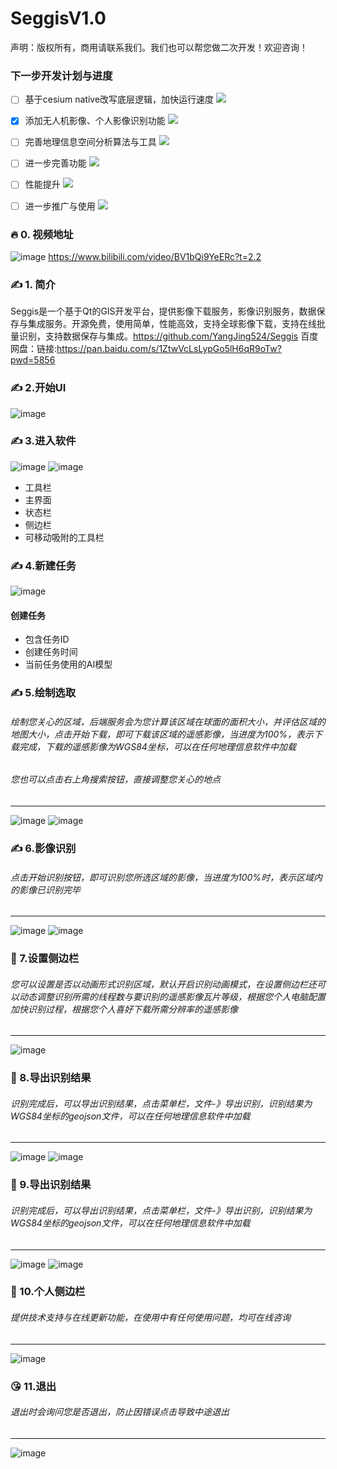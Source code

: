 # SeggisV1.0
声明：版权所有，商用请联系我们。我们也可以帮您做二次开发！欢迎咨询！
### 下一步开发计划与进度
- [ ] 基于cesium native改写底层逻辑，加快运行速度 ![](https://progress-bar.xyz/15/?width=100&title=A&progress_color=ff3300)
- [x] 添加无人机影像、个人影像识别功能 ![](https://progress-bar.xyz/100/?width=100&title=B&progress_color=ff3300)
- [ ] 完善地理信息空间分析算法与工具 ![](https://progress-bar.xyz/18/?width=100&C&progress_color=ff3300)
- [ ] 进一步完善功能 ![](https://progress-bar.xyz/50/?width=100&title=D&progress_color=ff3300)
- [ ] 性能提升 ![](https://progress-bar.xyz/30/?width=100&title=E&progress_color=ff3300)
- [ ] 进一步推广与使用 ![](https://progress-bar.xyz/0/?width=100&title=F&progress_color=ff3300)



### 🔥 0. 视频地址
![image](./imgs/9817fa4328a0025655f40f58b1bbad8894b3cac5.png)
https://www.bilibili.com/video/BV1bQi9YeERc?t=2.2

### ✍️ 1. 简介
Seggis是一个基于Qt的GIS开发平台，提供影像下载服务，影像识别服务，数据保存与集成服务。开源免费，使用简单，性能高效，支持全球影像下载，支持在线批量识别，支持数据保存与集成。https://github.com/YangJing524/Seggis
百度网盘：链接:https://pan.baidu.com/s/1ZtwVcLsLypGo5lH6qR9oTw?pwd=5856
### ✍️ 2.开始UI
![image](./imgs/start.jpg)

### ✍️ 3.进入软件
![image](./imgs/01.jpg)
![image](./imgs/02.jpg)
- 工具栏
- 主界面
- 状态栏
- 侧边栏
- 可移动吸附的工具栏

### ✍️ 4.新建任务
![image](./imgs/03.jpg)
#### 创建任务
- 包含任务ID
- 创建任务时间
- 当前任务使用的AI模型


### ✍️ 5.绘制选取
###### 绘制您关心的区域，后端服务会为您计算该区域在球面的面积大小，并评估区域的地图大小，点击开始下载，即可下载该区域的遥感影像，当进度为100%，表示下载完成，下载的遥感影像为WGS84坐标，可以在任何地理信息软件中加载
###### 您也可以点击右上角搜索按钮，直接调整您关心的地点
---------------------------------
![image](./imgs/04.jpg)
![image](./imgs/05.jpg)


### ✍️ 6.影像识别
###### 点击开始识别按钮，即可识别您所选区域的影像，当进度为100%时，表示区域内的影像已识别完毕
---------------------------------
![image](./imgs/06.jpg)
![image](./imgs/07.jpg)

### 👏 7.设置侧边栏
###### 您可以设置是否以动画形式识别区域，默认开启识别动画模式，在设置侧边栏还可以动态调整识别所需的线程数与要识别的遥感影像瓦片等级，根据您个人电脑配置加快识别过程，根据您个人喜好下载所需分辨率的遥感影像
---------------------------------
![image](./imgs/08.jpg)

### 👏 8.导出识别结果
###### 识别完成后，可以导出识别结果，点击菜单栏，文件-》导出识别，识别结果为WGS84坐标的geojson文件，可以在任何地理信息软件中加载
---------------------------------
![image](./imgs/10.jpg)
![image](./imgs/09.jpg)

### 👏 9.导出识别结果
###### 识别完成后，可以导出识别结果，点击菜单栏，文件-》导出识别，识别结果为WGS84坐标的geojson文件，可以在任何地理信息软件中加载
---------------------------------
![image](./imgs/10.jpg)
![image](./imgs/09.jpg)

### 👏 10.个人侧边栏
###### 提供技术支持与在线更新功能，在使用中有任何使用问题，均可在线咨询
---------------------------------
![image](./imgs/12.jpg)

### 😘 11.退出
###### 退出时会询问您是否退出，防止因错误点击导致中途退出
---------------------------------
![image](./imgs/13.jpg)